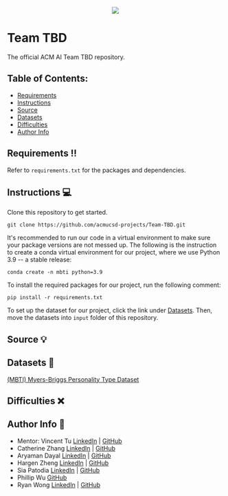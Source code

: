 <p align="center">
  <img src="https://media.tenor.com/On7kvXhzml4AAAAj/loading-gif.gif" />
</p>

# Team TBD
The official ACM AI Team TBD repository.

## Table of Contents:
- [Requirements](https://github.com/acmucsd-projects/Team-TBD#requirements-bangbang)
- [Instructions](https://github.com/acmucsd-projects/Team-TBD#instructions-computer)
- [Source](https://github.com/acmucsd-projects/Team-TBD#source-bulb)
- [Datasets](https://github.com/acmucsd-projects/Team-TBD#datasets-hammer)
- [Difficulties](https://github.com/acmucsd-projects/Team-TBD#difficulties-x)
- [Author Info](https://github.com/acmucsd-projects/Team-TBD#author-info-trident)

## Requirements :bangbang:

Refer to `requirements.txt` for the packages and dependencies.

## Instructions :computer:
Clone this repository to get started.
```
git clone https://github.com/acmucsd-projects/Team-TBD.git
```

It's recommended to run our code in a virtual environment to make sure your package versions are not messed up. The following is the instruction to create a conda virtual environment for our project, where we use Python 3.9 -- a stable release:
```
conda create -n mbti python=3.9
```

To install the required packages for our project, run the following comment:
```
pip install -r requirements.txt
```

To set up the dataset for our project, click the link under [Datasets](https://github.com/acmucsd-projects/Team-TBD#datasets-hammer). Then, move the datasets into `input` folder of this repository.

## Source :bulb:

## Datasets :hammer:
[(MBTI) Myers-Briggs Personality Type Dataset](https://www.kaggle.com/datasets/datasnaek/mbti-type/data)

## Difficulties :x:

## Author Info :trident:
- Mentor: Vincent Tu [LinkedIn](https://www.linkedin.com/in/vincent-tu-422b18208/) | [GitHub](https://github.com/alckasoc)
- Catherine Zhang [LinkedIn](https://www.linkedin.com/in/catherine-zhang-b6a86415a/) | [GitHub](https://github.com/caz002)
- Aryaman Dayal [LinkedIn](https://www.linkedin.com/in/aryaman-dayal-a6a4b0214/) | [GitHub](https://github.com/aryamandayal)
- Hargen Zheng [LinkedIn](https://www.linkedin.com/in/hargen-zheng-75540b218/) | [GitHub](https://github.com/hgnzheng)
- Sia Patodia [LinkedIn](https://www.linkedin.com/in/sia-patodia-21a071200/) | [GitHub](https://github.com/siapatodia8)
- Phillip Wu [GitHub](https://github.com/philliptwu)
- Ryan Wong [LinkedIn](https://www.linkedin.com/in/ryanjmwong/) | [GitHub](https://github.com/RyanJWong)
